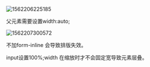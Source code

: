 ![1562206225185](C:\Users\mayn\AppData\Roaming\Typora\typora-user-images\1562206225185.png)

父元素需要设置width:auto;





![1562207300572](C:\Users\mayn\AppData\Roaming\Typora\typora-user-images\1562207300572.png)

不加form-inline 会导致排版失效。

input设置100%;width 在缩放时才不会固定宽导致元素层叠。

